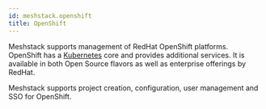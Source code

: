 ```yaml
---
id: meshstack.openshift
title: OpenShift
---
```


Meshstack supports management of RedHat OpenShift platforms. OpenShift has a [Kubernetes](meshstack.k8s.md) core and provides additional services. It is available in both Open Source flavors as well as enterprise offerings by RedHat.

Meshstack supports project creation, configuration, user management and SSO for OpenShift.
